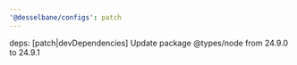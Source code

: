 ```yaml
---
'@desselbane/configs': patch
---
```


deps: [patch|devDependencies] Update package @types/node from 24.9.0 to 24.9.1

